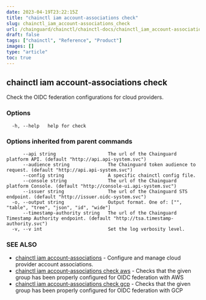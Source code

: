 ```yaml
---
date: 2023-04-19T23:22:15Z
title: "chainctl iam account-associations check"
slug: chainctl_iam_account-associations_check
url: /chainguard/chainctl/chainctl-docs/chainctl_iam_account-associations_check/
draft: false
tags: ["chainctl", "Reference", "Product"]
images: []
type: "article"
toc: true
---
```

## chainctl iam account-associations check

Check the OIDC federation configurations for cloud providers.

### Options

```
  -h, --help   help for check
```

### Options inherited from parent commands

```
      --api string                   The url of the Chainguard platform API. (default "http://api.api-system.svc")
      --audience string              The Chainguard token audience to request. (default "http://api.api-system.svc")
      --config string                A specific chainctl config file.
      --console string               The url of the Chainguard platform Console. (default "http://console-ui.api-system.svc")
      --issuer string                The url of the Chainguard STS endpoint. (default "http://issuer.oidc-system.svc")
  -o, --output string                Output format. One of: ["", "table", "tree", "json", "id", "wide"]
      --timestamp-authority string   The url of the Chainguard Timestamp Authority endpoint. (default "http://tsa.timestamp-authority.svc")
  -v, --v int                        Set the log verbosity level.
```

### SEE ALSO

* [chainctl iam account-associations](/chainguard/chainctl/chainctl-docs/chainctl_iam_account-associations/)	 - Configure and manage cloud provider account associations.
* [chainctl iam account-associations check aws](/chainguard/chainctl/chainctl-docs/chainctl_iam_account-associations_check_aws/)	 - Checks that the given group has been properly configured for OIDC federation with AWS
* [chainctl iam account-associations check gcp](/chainguard/chainctl/chainctl-docs/chainctl_iam_account-associations_check_gcp/)	 - Checks that the given group has been properly configured for OIDC federation with GCP


